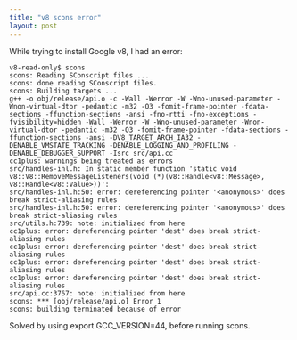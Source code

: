 ```yaml
---
title: "v8 scons error"
layout: post
---
```


While trying to install Google v8, I had an error:

    v8-read-only$ scons
    scons: Reading SConscript files ...
    scons: done reading SConscript files.
    scons: Building targets ...
    g++ -o obj/release/api.o -c -Wall -Werror -W -Wno-unused-parameter -Wnon-virtual-dtor -pedantic -m32 -O3 -fomit-frame-pointer -fdata-sections -ffunction-sections -ansi -fno-rtti -fno-exceptions -fvisibility=hidden -Wall -Werror -W -Wno-unused-parameter -Wnon-virtual-dtor -pedantic -m32 -O3 -fomit-frame-pointer -fdata-sections -ffunction-sections -ansi -DV8_TARGET_ARCH_IA32 -DENABLE_VMSTATE_TRACKING -DENABLE_LOGGING_AND_PROFILING -DENABLE_DEBUGGER_SUPPORT -Isrc src/api.cc
    cc1plus: warnings being treated as errors
    src/handles-inl.h: In static member function 'static void v8::V8::RemoveMessageListeners(void (*)(v8::Handle<v8::Message>, v8::Handle<v8::Value>))':
    src/handles-inl.h:50: error: dereferencing pointer '<anonymous>' does break strict-aliasing rules
    src/handles-inl.h:50: error: dereferencing pointer '<anonymous>' does break strict-aliasing rules
    src/utils.h:739: note: initialized from here
    cc1plus: error: dereferencing pointer 'dest' does break strict-aliasing rules
    cc1plus: error: dereferencing pointer 'dest' does break strict-aliasing rules
    cc1plus: error: dereferencing pointer 'dest' does break strict-aliasing rules
    cc1plus: error: dereferencing pointer 'dest' does break strict-aliasing rules
    src/api.cc:3767: note: initialized from here
    scons: *** [obj/release/api.o] Error 1
    scons: building terminated because of error


Solved by using export GCC_VERSION=44, before running scons.
